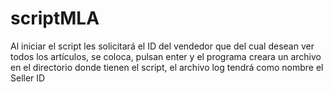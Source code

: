 # scriptMLA
Al iniciar el script les solicitará el ID del vendedor que del cual desean ver todos los artículos, se coloca, pulsan enter y el programa creara un archivo en el directorio donde tienen el script, el archivo log tendrá como nombre el Seller ID 

